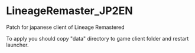 # LineageRemaster_JP2EN
Patch for japanese client of Lineage Remastered

To apply you should copy "data" directory to game client folder and restart launcher.
